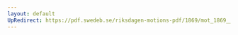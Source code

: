 ```yaml
---
layout: default
UpRedirect: https://pdf.swedeb.se/riksdagen-motions-pdf/1869/mot_1869__ak__00119/mot_1869__ak__00119_001.pdf
---
```

